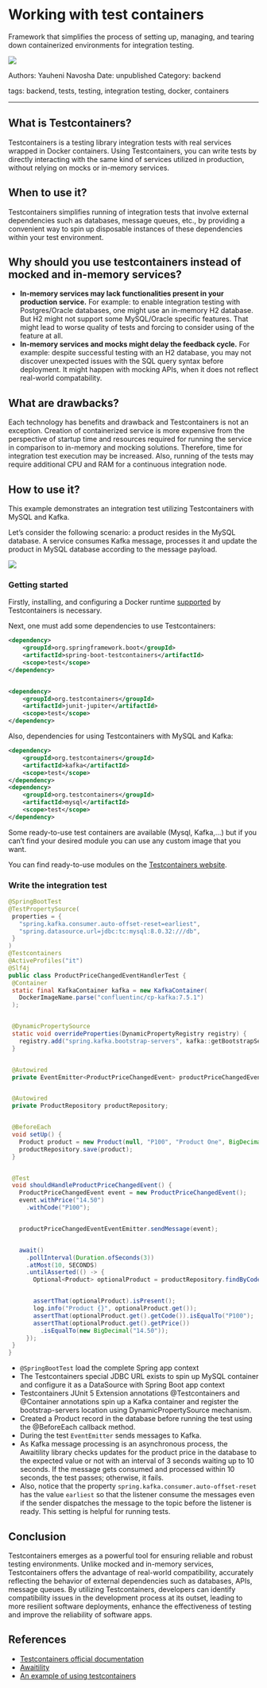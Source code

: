 # Working with test containers


Framework that simplifies the process of setting up, managing, and tearing down containerized environments for integration testing.


![](assets/testcontainers.png)


Authors: Yauheni Navosha
Date: unpublished
Category: backend


tags: backend, tests, testing, integration testing, docker, containers

---

## What is Testcontainers?

Testcontainers is a testing library integration tests with real services wrapped in Docker containers. Using Testcontainers, you can write tests by directly interacting with the same kind of services utilized in production, without relying on mocks or in-memory services.

## When to use it?

Testcontainers simplifies running of integration tests that involve external dependencies such as databases, message queues, etc., by providing a convenient way to spin up disposable instances of these dependencies within your test environment.

## Why should you use testcontainers instead of mocked and in-memory services?

  - **In-memory services may lack functionalities present in your production service.** For example: to enable integration testing with Postgres/Oracle databases, one might use an in-memory H2 database. But H2 might not support some MySQL/Oracle specific features. That might lead to worse quality of tests and forcing to consider using of the feature at all.
  - **In-memory services and mocks might delay the feedback cycle.** For example: despite successful testing with an H2 database, you may not discover unexpected issues with the SQL query syntax before deployment. It might happen with mocking APIs, when it does not reflect real-world compatability.

## What are drawbacks?

  Each technology has benefits and drawback and Testcontainers is not an exception. Creation of containerized service is more expensive from the perspective of startup time and resources required for running the service
  in comparison to in-memory and mocking solutions. Therefore, time for integration test execution may be increased. Also, running of the tests may require additional CPU and RAM for a continuous integration node.

## How to use it?

This example demonstrates an integration test utilizing Testcontainers with MySQL and Kafka.

Let’s consider the following scenario:
a product resides in the MySQL database. A service consumes Kafka message, processes it and update the product in MySQL database according to the message payload.

![](assets/diagram.png)

### Getting started
Firstly, installing, and configuring a Docker runtime [supported](https://java.testcontainers.org/supported_docker_environment/) by Testcontainers is necessary.

Next, one must add some dependencies to use Testcontainers:

```xml
<dependency>
    <groupId>org.springframework.boot</groupId>
    <artifactId>spring-boot-testcontainers</artifactId>
    <scope>test</scope>
</dependency>


<dependency>
    <groupId>org.testcontainers</groupId>
    <artifactId>junit-jupiter</artifactId>
    <scope>test</scope>
</dependency>
```

Also, dependencies for using Testcontainers with MySQL and Kafka:

```xml
<dependency>
    <groupId>org.testcontainers</groupId>
    <artifactId>kafka</artifactId>
    <scope>test</scope>
</dependency>
<dependency>
    <groupId>org.testcontainers</groupId>
    <artifactId>mysql</artifactId>
    <scope>test</scope>
</dependency>
```

Some ready-to-use test containers are available (Mysql, Kafka,…) but if you can’t find your desired module you can use any custom image that you want.

You can find ready-to-use modules on the [Testcontainers website](https://testcontainers.com/).


### Write the integration test


```java
@SpringBootTest
@TestPropertySource(
 properties = {
   "spring.kafka.consumer.auto-offset-reset=earliest",
   "spring.datasource.url=jdbc:tc:mysql:8.0.32:///db",
 }
)
@Testcontainers
@ActiveProfiles("it")
@Slf4j
public class ProductPriceChangedEventHandlerTest {
 @Container
 static final KafkaContainer kafka = new KafkaContainer(
   DockerImageName.parse("confluentinc/cp-kafka:7.5.1")
 );


 @DynamicPropertySource
 static void overrideProperties(DynamicPropertyRegistry registry) {
   registry.add("spring.kafka.bootstrap-servers", kafka::getBootstrapServers);
 }


 @Autowired
 private EventEmitter<ProductPriceChangedEvent> productPriceChangedEventEventEmitter;


 @Autowired
 private ProductRepository productRepository;


 @BeforeEach
 void setUp() {
   Product product = new Product(null, "P100", "Product One", BigDecimal.TEN);
   productRepository.save(product);
 }


 @Test
 void shouldHandleProductPriceChangedEvent() {
   ProductPriceChangedEvent event = new ProductPriceChangedEvent();
   event.withPrice("14.50")
     .withCode("P100");


   productPriceChangedEventEventEmitter.sendMessage(event);


   await()
     .pollInterval(Duration.ofSeconds(3))
     .atMost(10, SECONDS)
     .untilAsserted(() -> {
       Optional<Product> optionalProduct = productRepository.findByCode("P100");


       assertThat(optionalProduct).isPresent();
       log.info("Product {}", optionalProduct.get());
       assertThat(optionalProduct.get().getCode()).isEqualTo("P100");
       assertThat(optionalProduct.get().getPrice())
         .isEqualTo(new BigDecimal("14.50"));
     });
 }
}
```


* `@SpringBootTest` load the complete Spring app context
* The Testcontainers special JDBC URL exists to spin up MySQL container and configure it as a DataSource with Spring Boot app context
* Testcontainers JUnit 5 Extension annotations @Testcontainers and @Container annotations spin up a Kafka container and register the bootstrap-servers location using DynamicPropertySource mechanism.
* Created a Product record in the database before running the test using the @BeforeEach callback method.
* During the test `EventEmitter` sends messages to Kafka.
* As Kafka message processing is an asynchronous process, the Awaitility library checks updates for the product price in the database to the expected value or not with an interval of 3 seconds waiting up to 10 seconds. If the message gets consumed and processed within 10 seconds, the test passes; otherwise, it fails.
* Also, notice that the property `spring.kafka.consumer.auto-offset-reset` has the value `earliest` so that the listener consume the messages even if the sender dispatches the message to the topic before the listener is ready. This setting is helpful for running tests.

## Conclusion
Testcontainers emerges as a powerful tool for ensuring reliable and robust testing environments. Unlike mocked and in-memory services, 
Testcontainers offers the advantage of real-world compatibility, accurately reflecting the behavior of external dependencies such as databases, APIs, message queues.
By utilizing Testcontainers, developers can identify compatibility issues in the development process at its outset, leading to more resilient software deployments, 
enhance the effectiveness of testing and improve the reliability of software apps.

## References
 - [Testcontainers official documentation](https://testcontainers.com/)
 - [Awaitility](http://www.awaitility.org/)
 - [An example of using testcontainers](https://github.com/Backbase/working-with-testcontainers)
